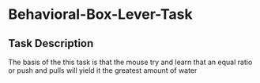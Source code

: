 # Behavioral-Box-Lever-Task

## Task Description
The basis of the this task is that the mouse try and learn that an equal ratio or push and pulls will yield it the greatest amount of water